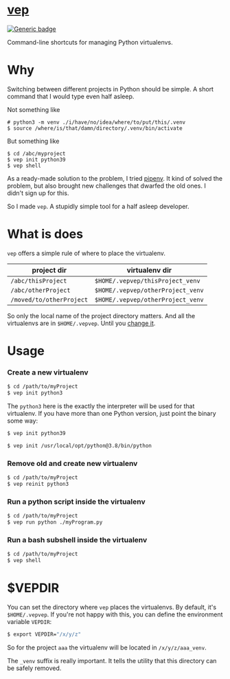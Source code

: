 # [vep](https://github.com/rtmigo/vep)

[![Generic badge](https://img.shields.io/badge/ready_for_use-no-red.svg)](#)

Command-line shortcuts for managing Python virtualenvs.

# Why

Switching between different projects in Python should be simple. A short command 
that I would type even half asleep.

Not something like
```base
# python3 -m venv ./i/have/no/idea/where/to/put/this/.venv
$ source /where/is/that/damn/directory/.venv/bin/activate
```

But something like
```base
$ cd /abc/myproject
$ vep init python39
$ vep shell
```

As a ready-made solution to the problem, I tried [pipenv](https://pipenv.pypa.io/). It kind of 
solved the problem, but also brought new challenges that dwarfed the old ones. I didn't sign 
up for this.

So I made `vep`. A stupidly simple tool for a half asleep developer.

# What is does

`vep` offers a simple rule of where to place the virtualenv.

|project dir|virtualenv dir|
|-----|----|
|`/abc/thisProject`|`$HOME/.vepvep/thisProject_venv`|
|`/abc/otherProject`|`$HOME/.vepvep/otherProject_venv`|
|`/moved/to/otherProject`|`$HOME/.vepvep/otherProject_venv`|

So only the local name of the project directory matters. And all the virtualenvs 
are in `$HOME/.vepvep`. Until you [change it](#vepdir).



# Usage

### Create a new virtualenv

```bash
$ cd /path/to/myProject
$ vep init python3
```

The `python3` here is the exactly the interpreter will be used for that virtualenv. If you have 
more than one Python version, just point the binary some way:

```bash
$ vep init python39
```
```bash
$ vep init /usr/local/opt/python@3.8/bin/python
```

	
### Remove old and create new virtualenv

```bash
$ cd /path/to/myProject
$ vep reinit python3
```

### Run a python script inside the virtualenv 
```bash 		
$ cd /path/to/myProject
$ vep run python ./myProgram.py
```

### Run a bash subshell inside the virtualenv 
```bash	
$ cd /path/to/myProject
$ vep shell
```

# $VEPDIR

You can set the directory where `vep` places the virtualenvs. By default, it's `$HOME/.vepvep`. If you're not happy with this, you can define the environment variable `VEPDIR`:
```bash
$ export VEPDIR="/x/y/z"
```
So for the project `aaa` the virtualenv will be located in `/x/y/z/aaa_venv`.

The `_venv` suffix is really important. It tells the utility that this directory can be safely removed.